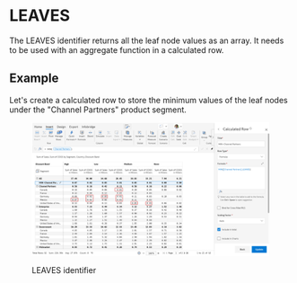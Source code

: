 # LEAVES

The LEAVES identifier returns all the leaf node values as an array. It needs to be used with an aggregate function in a calculated row.

## Example

Let's create a calculated row to store the minimum values of the leaf nodes under the "Channel Partners" product segment.&#x20;

<figure><img src="../../.gitbook/assets/image (12).png" alt=""><figcaption><p>LEAVES identifier</p></figcaption></figure>

